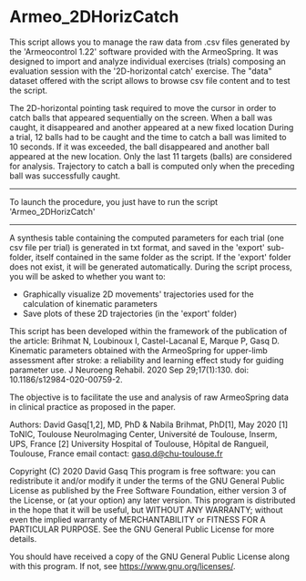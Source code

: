 # Armeo_2DHorizCatch
This script allows you to manage the raw data from .csv files generated by the 'Armeocontrol 1.22' software provided with the ArmeoSpring. It was designed to import and analyze individual exercises (trials) composing an evaluation session with the '2D-horizontal catch' exercise.
The "data" dataset offered with the script allows to browse csv file content and to test the script.

The 2D-horizontal pointing task required to move the cursor in order to catch balls that appeared sequentially on the screen.
When a ball was caught, it disappeared and another appeared at a new  fixed location
During a trial, 12 balls had to be caught and the time to catch a ball was limited to 10 seconds. If it was exceeded, the 
ball disappeared and another ball appeared at the new location.
Only the last 11 targets (balls) are considered for analysis.
Trajectory to catch a ball is computed only when the preceding ball was successfully caught.

****************************************************************************
To launch the procedure, you just have to run the script 'Armeo_2DHorizCatch'
*****************************************************************************

A synthesis table containing the computed parameters for each trial (one csv file per trial) is generated in txt format, and saved in the 'export' sub-folder, itself contained in the same folder as the script.
If the 'export' folder does not exist, it will be generated automatically. 
During the script process, you will be asked to whether you want to:
- Graphically visualize 2D movements' trajectories used for the calculation of kinematic parameters
- Save plots of these 2D trajectories (in the 'export' folder)

This script has been developed within the framework of the publication of the article: 
Brihmat N, Loubinoux I, Castel-Lacanal E, Marque P, Gasq D. Kinematic parameters obtained with the ArmeoSpring for upper-limb assessment after stroke: a reliability and learning effect study for guiding parameter use. J Neuroeng Rehabil. 2020 Sep 29;17(1):130. doi: 10.1186/s12984-020-00759-2.

The objective is to facilitate the use and analysis of raw ArmeoSpring data in clinical practice as proposed in the paper.

Authors: David Gasq[1,2], MD, PhD & Nabila Brihmat, PhD[1], May 2020
[1] ToNIC, Toulouse NeuroImaging Center, Université de Toulouse, Inserm, UPS, France
[2] University Hospital of Toulouse, Hôpital de Rangueil, Toulouse, France
email contact: gasq.d@chu-toulouse.fr


Copyright (C) 2020  David Gasq
This program is free software: you can redistribute it and/or modify it under the terms of the GNU General Public License as published by the Free Software Foundation, either version 3 of the License, or (at your option) any later version.
This program is distributed in the hope that it will be useful, but WITHOUT ANY WARRANTY; without even the implied warranty of MERCHANTABILITY or FITNESS FOR A PARTICULAR PURPOSE.  See the GNU General Public License for more details.

You should have received a copy of the GNU General Public License along with this program.  If not, see <https://www.gnu.org/licenses/>.
